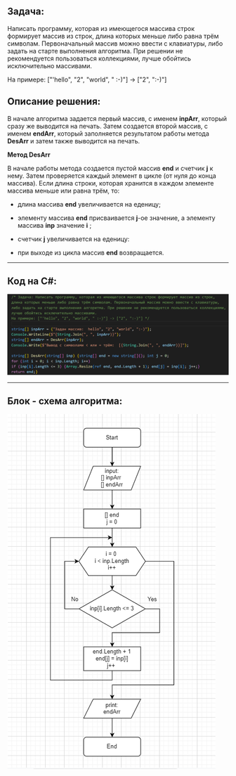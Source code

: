 ## Задача: 

Написать программу, которая из имеющегося массива строк формирует массив из строк, длина которых меньше либо равна трём символам. Первоначальный массив можно ввести с клавиатуры, либо задать на старте выполнения алгоритма. При решении не рекомендуется пользоваться коллекциями, лучше обойтись исключительно массивами.

На примере: ["'hello", "2", "world", " :-)"] -> ["2", ":-)"]

## Описание решения:

В начале алгоритма задается первый массив, с именем **inpArr**, который сразу же выводится на печать. Затем создается второй массив, с именем **endArr**, который заполняется результатом работы метода **DesArr** и затем также выводится на печать.

**Метод DesArr**

В начале работы метода создается пустой массив **end** и счетчик **j** к нему. 
Затем проверяется каждый элемент в цикле (от нуля до конца массива). 
Если длина строки, которая хранится в каждом элементе массива меньше или равна трём, то:

+ длина массива **end** увеличивается на еденицу;

+ элементу массива **end** присваивается **j**-ое  значение, а элементу массива **inp** значение **i** ;

+ счетчик **j** увеличивается на еденицу:

+ при выходе из цикла массив **end** возвращается.
____

## Код на C#: 
![code](code.png "code")
____

## Блок - схема алгоритма: 
![block_diagram](block_diagram.png "block_diagram")